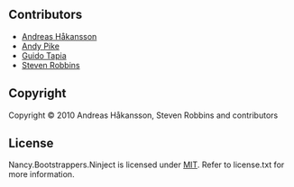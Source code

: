 ## Contributors

* [Andreas Håkansson](http://github.com/thecodejunkie)
* [Andy Pike](http://github.com/andypike)
* [Guido Tapia](http://github.com/gatapia)
* [Steven Robbins](http://github.com/grumpydev)

## Copyright

Copyright © 2010 Andreas Håkansson, Steven Robbins and contributors

## License

Nancy.Bootstrappers.Ninject is licensed under [MIT](http://www.opensource.org/licenses/mit-license.php "Read more about the MIT license form"). Refer to license.txt for more information.
